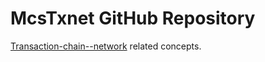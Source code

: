 McsTxnet GitHub Repository
=================================

[Transaction-chain--network](http://synagonism.net/dirMiwMcs/dirTchInf/filMcsDLgrnet.html#idDescription) related concepts.
